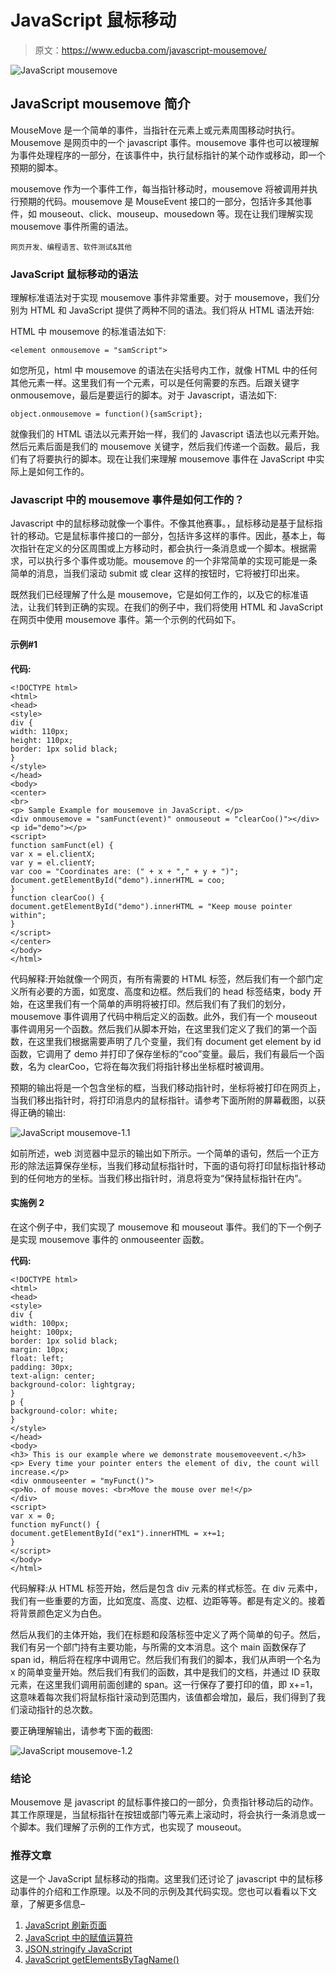 # JavaScript 鼠标移动

> 原文：<https://www.educba.com/javascript-mousemove/>

![JavaScript mousemove](img/bc52520d7d89e7e62402e316a872a265.png)



## JavaScript mousemove 简介

MouseMove 是一个简单的事件，当指针在元素上或元素周围移动时执行。Mousemove 是网页中的一个 javascript 事件。mousemove 事件也可以被理解为事件处理程序的一部分，在该事件中，执行鼠标指针的某个动作或移动，即一个预期的脚本。

mousemove 作为一个事件工作，每当指针移动时，mousemove 将被调用并执行预期的代码。mousemove 是 MouseEvent 接口的一部分，包括许多其他事件，如 mouseout、click、mouseup、mousedown 等。现在让我们理解实现 mousemove 事件所需的语法。

<small>网页开发、编程语言、软件测试&其他</small>

### JavaScript 鼠标移动的语法

理解标准语法对于实现 mousemove 事件非常重要。对于 mousemove，我们分别为 HTML 和 JavaScript 提供了两种不同的语法。我们将从 HTML 语法开始:

HTML 中 mousemove 的标准语法如下:

```
<element onmousemove = "samScript">
```

如您所见，html 中 mousemove 的语法在尖括号内工作，就像 HTML 中的任何其他元素一样。这里我们有一个元素，可以是任何需要的东西。后跟关键字 onmousemove，最后是要运行的脚本。对于 Javascript，语法如下:

```
object.onmousemove = function(){samScript};
```

就像我们的 HTML 语法以元素开始一样，我们的 Javascript 语法也以元素开始。然后元素后面是我们的 mousemove 关键字，然后我们传递一个函数。最后，我们有了将要执行的脚本。现在让我们来理解 mousemove 事件在 JavaScript 中实际上是如何工作的。

### Javascript 中的 mousemove 事件是如何工作的？

Javascript 中的鼠标移动就像一个事件。不像其他赛事。，鼠标移动是基于鼠标指针的移动。它是鼠标事件接口的一部分，包括许多这样的事件。因此，基本上，每次指针在定义的分区周围或上方移动时，都会执行一条消息或一个脚本。根据需求，可以执行多个事件或功能。mousemove 的一个非常简单的实现可能是一条简单的消息，当我们滚动 submit 或 clear 这样的按钮时，它将被打印出来。

既然我们已经理解了什么是 mousemove，它是如何工作的，以及它的标准语法，让我们转到正确的实现。在我们的例子中，我们将使用 HTML 和 JavaScript 在网页中使用 mousemove 事件。第一个示例的代码如下。

#### 示例#1

**代码:**

```
<!DOCTYPE html>
<html>
<head>
<style>
div {
width: 110px;
height: 110px;
border: 1px solid black;
}
</style>
</head>
<body>
<center>
<br>
<p> Sample Example for mousemove in JavaScript. </p>
<div onmousemove = "samFunct(event)" onmouseout = "clearCoo()"></div>
<p id="demo"></p>
<script>
function samFunct(el) {
var x = el.clientX;
var y = el.clientY;
var coo = "Coordinates are: (" + x + "," + y + ")";
document.getElementById("demo").innerHTML = coo;
}
function clearCoo() {
document.getElementById("demo").innerHTML = "Keep mouse pointer within";
}
</script>
</center>
</body>
</html>
```

代码解释:开始就像一个网页，有所有需要的 HTML 标签，然后我们有一个部门定义所有必要的方面，如宽度、高度和边框。然后我们的 head 标签结束，body 开始，在这里我们有一个简单的声明将被打印。然后我们有了我们的划分，mousemove 事件调用了代码中稍后定义的函数。此外，我们有一个 mouseout 事件调用另一个函数。然后我们从脚本开始，在这里我们定义了我们的第一个函数，在这里我们根据需要声明了几个变量，我们有 document get element by id 函数，它调用了 demo 并打印了保存坐标的“coo”变量。最后，我们有最后一个函数，名为 clearCoo，它将在每次我们将指针移出坐标框时被调用。

预期的输出将是一个包含坐标的框，当我们移动指针时，坐标将被打印在网页上，当我们移出指针时，将打印消息内的鼠标指针。请参考下面所附的屏幕截图，以获得正确的输出:

![JavaScript mousemove-1.1](img/2e5ec8359924b137f4523804d7333f29.png)



如前所述，web 浏览器中显示的输出如下所示。一个简单的语句，然后一个正方形的除法运算保存坐标，当我们移动鼠标指针时，下面的语句将打印鼠标指针移动到的任何地方的坐标。当我们移出指针时，消息将变为“保持鼠标指针在内”。

#### 实施例 2

在这个例子中，我们实现了 mousemove 和 mouseout 事件。我们的下一个例子是实现 mousemove 事件的 onmouseenter 函数。

**代码:**

```
<!DOCTYPE html>
<html>
<head>
<style>
div {
width: 100px;
height: 100px;
border: 1px solid black;
margin: 10px;
float: left;
padding: 30px;
text-align: center;
background-color: lightgray;
}
p {
background-color: white;
}
</style>
</head>
<body>
<h3> This is our example where we demonstrate mousemoveevent.</h3>
<p> Every time your pointer enters the element of div, the count will increase.</p>
<div onmouseenter = "myFunct()">
<p>No. of mouse moves: <br>Move the mouse over me!</p>
</div>
<script>
var x = 0;
function myFunct() {
document.getElementById("ex1").innerHTML = x+=1;
}
</script>
</body>
</html>
```

代码解释:从 HTML 标签开始，然后是包含 div 元素的样式标签。在 div 元素中，我们有一些重要的方面，比如宽度、高度、边框、边距等等。都是有定义的。接着将背景颜色定义为白色。

然后从我们的主体开始，我们在标题和段落标签中定义了两个简单的句子。然后，我们有另一个部门持有主要功能，与所需的文本消息。这个 main 函数保存了 span id，稍后将在程序中调用它。然后我们有我们的脚本，我们从声明一个名为 x 的简单变量开始。然后我们有我们的函数，其中是我们的文档，并通过 ID 获取元素，在这里我们调用前面创建的 span。这一行保存了要打印的值，即 x+=1，这意味着每次我们将鼠标指针滚动到范围内，该值都会增加，最后，我们得到了我们滚动指针的总次数。

要正确理解输出，请参考下面的截图:

![JavaScript mousemove-1.2](img/c58044430a3460aeee4d4d658b3f5a10.png)



### 结论

Mousemove 是 javascript 的鼠标事件接口的一部分，负责指针移动后的动作。其工作原理是，当鼠标指针在按钮或部门等元素上滚动时，将会执行一条消息或一个脚本。我们理解了示例的工作方式，也实现了 mouseout。

### 推荐文章

这是一个 JavaScript 鼠标移动的指南。这里我们还讨论了 javascript 中的鼠标移动事件的介绍和工作原理。以及不同的示例及其代码实现。您也可以看看以下文章，了解更多信息–

1.  [JavaScript 刷新页面](https://www.educba.com/javascript-refresh-page/)
2.  [JavaScript 中的赋值运算符](https://www.educba.com/assignment-operator-in-javascript/)
3.  [JSON.stringify JavaScript](https://www.educba.com/json-stringify-javascript/)
4.  [JavaScript getElementsByTagName()](https://www.educba.com/javascript-getelementsbytagname/)






